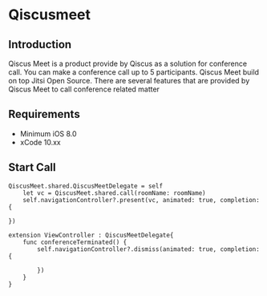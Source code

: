 # Qiscusmeet

## Introduction

Qiscus Meet is a product provide by Qiscus as a solution for conference call. You can make a conference call up to 5 participants. Qiscus Meet build on top Jitsi Open Source. There are several features that are provided by Qiscus Meet to call conference related matter

## Requirements
- Minimum iOS 8.0
- xCode 10.xx

## Start Call
```
QiscusMeet.shared.QiscusMeetDelegate = self
    let vc = QiscusMeet.shared.call(roomName: roomName)
    self.navigationController?.present(vc, animated: true, completion: {
        
})
```

```
extension ViewController : QiscusMeetDelegate{
    func conferenceTerminated() {
        self.navigationController?.dismiss(animated: true, completion: {
            
        })
    }
}
```
